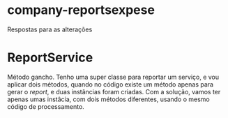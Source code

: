 # company-reportsexpese
Respostas para as alterações

# ReportService

Método gancho. Tenho uma super classe para reportar um serviço, e vou aplicar dois métodos, quando no código existe um método apenas para gerar o <i>report</i>, e duas instâncias foram criadas. Com a solução, vamos ter apenas umas instâcia, com dois métodos diferentes, usando o mesmo código de processamento.
